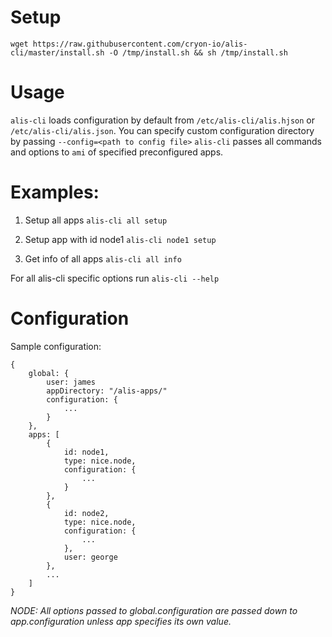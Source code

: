 # Setup

`wget https://raw.githubusercontent.com/cryon-io/alis-cli/master/install.sh -O /tmp/install.sh && sh /tmp/install.sh`

# Usage

`alis-cli` loads configuration by default from `/etc/alis-cli/alis.hjson` or `/etc/alis-cli/alis.json`. 
You can specify custom configuration directory by passing `--config=<path to config file>`
`alis-cli` passes all commands and options to `ami` of specified preconfigured apps.

# Examples:

1. Setup all apps
   `alis-cli all setup`

2. Setup app with id node1
    `alis-cli node1 setup`

3. Get info of all apps
    `alis-cli all info`

For all alis-cli specific options run `alis-cli --help`

# Configuration

Sample configuration:

```hjson
{
    global: {
        user: james
        appDirectory: "/alis-apps/"
        configuration: {
            ...
        }
    },
    apps: [
        {
            id: node1,
            type: nice.node,
            configuration: {
                ...
            }
        },
        {
            id: node2,
            type: nice.node,
            configuration: {
                ...
            },
            user: george
        },
        ...
    ]
}
```
*NODE: All options passed to global.configuration are passed down to app.configuration unless app specifies its own value.*
